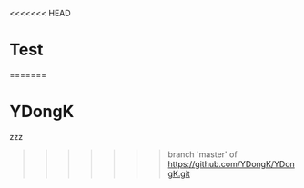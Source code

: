 <<<<<<< HEAD
# Test
=======
# YDongK
zzz
>>>>>>> branch 'master' of https://github.com/YDongK/YDongK.git
